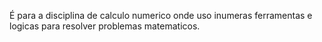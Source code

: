É para a disciplina de calculo numerico onde uso inumeras ferramentas e logicas para resolver problemas matematicos.
